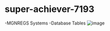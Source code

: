 # super-achiever-7193
-MGNREGS Systems
-Database Tables
![image](https://user-images.githubusercontent.com/102058969/221403833-4d83e1f6-03c1-41ac-a591-774e88a571ee.png)
